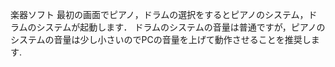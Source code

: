 楽器ソフト
最初の画面でピアノ，ドラムの選択をするとピアノのシステム，ドラムのシステムが起動します．
ドラムのシステムの音量は普通ですが，ピアノのシステムの音量は少し小さいのでPCの音量を上げて動作させることを推奨します.
